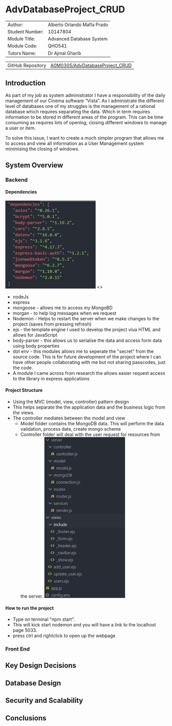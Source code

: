 <h1>AdvDatabaseProject_CRUD</h1>
<table style="width:100%">
<tr><td style="width=30%">Author:</td><td>Alberto Orlando Mafla Prado</td></tr>
<tr><td>Student Number:</td><td>10147804</td></tr>
<tr><td>Module Title:</td><td>Advanced Database System</td></tr>
<tr><td>Module Code:</td><td>QHO541</td></tr>
<tr><td>Tutors Name:</td><td>Dr Ajmal Gharib</td></tr>
</table></p>
<table style="width:100%">
<tr><td style="width=30%">GitHub Repository</td><td><a href="https://github.com/A0M0305/AdvDatabaseProject_CRUD.git">A0M0305/AdvDatabaseProject_CRUD</a></td></tr>
</table>



## Introduction
As part of my job as system administrator I have a responsibility of the daily management of our Cinema software “Vista”. As I administrate the different level of databases one of my struggles is the management of a rational database which requires separating the data. Which in term requires information to be stored in different areas of the program.
This can be time consuming as requires lots of opening, closing different windows to manage a user or item.

To solve this issue, I want to create a much simpler program that allows me to access and view all information as a User Management system minimising the closing of windows.
## System Overview
### Backend
#### Dependencies
![](2022-05-26-10-38-30.png)
<>
- nodeJs
- express
- mongoose - allows me to access my MongoBD
- morgan - to help log messages when we request
- Nodemon - Helps to restart the server when we make changes to the project (saves from pressing refresh)
- ejs - the template engine I used to develop the project viua HTML and allows for JavaScript
- body-parser - this allows us to serialise the data and access form data using body properties
- dot env - this modules allows me to seperate the "secret" from the source code. This is for future development of the project where I can have other people collaborating with me but not sharing passcodes, just the code.
- A module I came across from research the allows easier request access to the library in express applications
#### Project Structure
- Using the MVC (model, view, controller) pattern design
- This helps separate the the application data and the business logic from the views.
- The controller mediates between the model and view
    - Model folder contains the MongoDB data. This will perform the data validation, process data, create mongo scheme
    - Controller folder will deal with the user request for resources from the server.
![](2022-05-26-10-47-38.png)


#### How to run the project
- Type on terminal "npm start".
- This will kick start nodemon and you will have a link to the localhost page 5033.
- press ctrl and rightclick to open up the webpage
### Front End

## Key Design Decisions

## Database Design

## Security and Scalability

## Conclusions